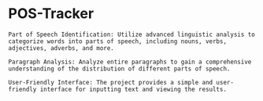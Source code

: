 # POS-Tracker
    Part of Speech Identification: Utilize advanced linguistic analysis to categorize words into parts of speech, including nouns, verbs, adjectives, adverbs, and more.

    Paragraph Analysis: Analyze entire paragraphs to gain a comprehensive understanding of the distribution of different parts of speech.

    User-Friendly Interface: The project provides a simple and user-friendly interface for inputting text and viewing the results.
